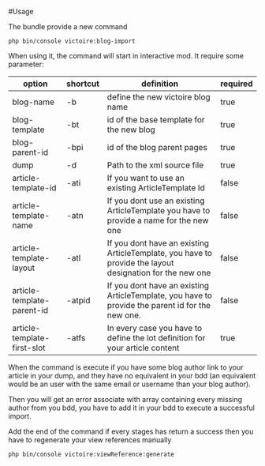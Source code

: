 #Usage

The bundle provide a new command 

    php bin/console victoire:blog-import
    
When using it, the command will start in interactive mod.
It require some parameter:

| option                      | shortcut | definition                                                                                                | required |
|-----------------------------|----------|-----------------------------------------------------------------------------------------------------------|----------|
| blog-name                   | -b       | define the new victoire blog name                                                                         | true     |
| blog-template               | -bt      | id of the base template for the new blog                                                                  | true     |
| blog-parent-id              | -bpi     | id of the blog parent pages                                                                               | true     |
| dump                        | -d       | Path to the xml source file                                                                               | true     |
| article-template-id         | -ati     | If you want to use an existing ArticleTemplate Id                                                         | false    |
| article-template-name       | -atn     | If you dont use an existing ArticleTemplate  you have to provide a name for the new one                   | false    |
| article-template-layout     | -atl     | If you dont have an existing ArticleTemplate,  you have to provide the layout designation for the new one | false    |
| article-template-parent-id  | -atpid   | If you dont have an existing ArticleTemplate,  you have to provide the parent id for the new one.         | false    |
| article-template-first-slot | -atfs    | In every case you have to define the lot definition for  your article content                             | true     |

When the command is execute if you have some blog author link to your article in your 
dump, and they have no equivalent in your bdd (an equivalent would be an user with the same email 
or username than your blog author).

Then you will get an error associate with array containing every missing author from you bdd, you have to add it 
in your bdd to execute a successful import.

Add the end of the command if every stages has return a success then you have to 
regenerate your view references manually

    php bin/console victoire:viewReference:generate